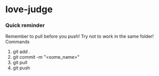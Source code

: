# love-judge

### Quick reminder
Remember to pull before you push!
Try not to work in the same folder!
Commands
1. git add .
2. git commit -m "<some_name>"
3. git pull
4. git push
